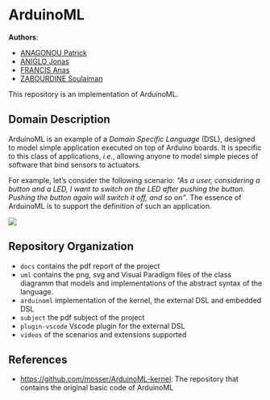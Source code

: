 # ArduinoML


__Authors__:
  * [ANAGONOU Patrick]()
  * [ANIGLO Jonas]()
  * [FRANCIS Anas]()
  * [ZABOURDINE Soulaiman]()
  
This repository is an implementation of  ArduinoML.

## Domain Description

ArduinoML is an example of a _Domain Specific Language_ (DSL), designed to model simple application executed on top of Arduino boards. It is specific to this class of applications, _i.e._, allowing anyone to model simple pieces of software that bind sensors to actuators. 

For example, let’s consider the following scenario: _“As a user, considering a button and a LED, I want to switch on the LED after pushing the button. Pushing the button again will switch it off, and so on”_. The essence of ArduinoML is to support the definition of such an application. 


![](https://raw.githubusercontent.com/mosser/ArduinoML-kernel/master/docs/platform_small.png)

## Repository Organization

  * `docs` contains the pdf report of the project
  * `uml` contains the png, svg and Visual Paradigm files of the class diagramm that  models and implementations of the abstract syntax of the language.
  * `arduinoml` implementation of the kernel, the external DSL and embedded DSL
  * `subject` the pdf subject of the project
  * `plugin-vscode` Vscode plugin for the external DSL
  * `videos` of the scenarios and extensions supported


## References

  * https://github.com/mosser/ArduinoML-kernel: The repository that contains the original basic code of ArduinoML